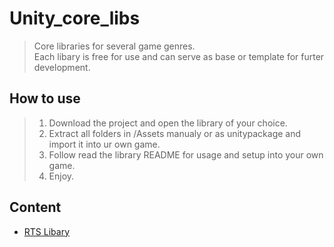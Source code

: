 # Unity_core_libs
> Core libraries for several game genres.<br/>Each libary is free for use and can serve as base or template for furter development.
## How to use
> 1. Download the project and open the library of your choice.
> 2. Extract all folders in /Assets manualy or as unitypackage and import it into ur own game.
> 3. Follow read the library README for usage and setup into your own game.
> 4. Enjoy.
## Content 
- [RTS Libary](RTS%20Libary)
